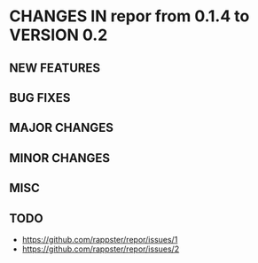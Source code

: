 # CHANGES IN repor from 0.1.4 to VERSION 0.2

## NEW FEATURES
  
## BUG FIXES

## MAJOR CHANGES

## MINOR CHANGES

## MISC

## TODO

- https://github.com/rappster/repor/issues/1
- https://github.com/rappster/repor/issues/2


